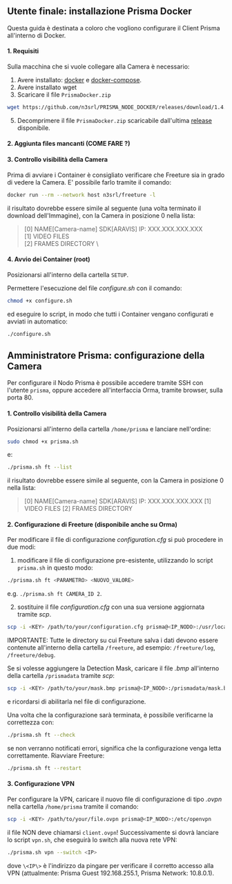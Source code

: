
## Utente finale: installazione Prisma Docker

Questa guida è destinata a coloro che vogliono configurare il Client Prisma all'interno di Docker.

#### 1. Requisiti

Sulla macchina che si vuole collegare alla Camera è necessario:

1. Avere installato: [docker](https://docs.docker.com/engine/install/) e [docker-compose](https://docs.docker.com/compose/install/).
2. Avere installato wget
3. Scaricare il file `PrismaDocker.zip` 
```sh 
wget https://github.com/n3srl/PRISMA_NODE_DOCKER/releases/download/1.4.0/PrismaDocker.zip
```
5. Decomprimere il file `PrismaDocker.zip` scaricabile dall'ultima [release](https://github.com/n3srl/PRISMA_NODE_DOCKER/releases) disponibile.

#### 2. Aggiunta files mancanti (COME FARE ?)



#### 3. Controllo visibilità della Camera

Prima di avviare i Container è consigliato verificare che Freeture sia in grado di vedere la Camera. E' possibile farlo tramite il comando:
```sh
docker run --rm --network host n3srl/freeture -l
```
il risultato dovrebbe essere simile al seguente (una volta terminato il download dell'Immagine), con la Camera in posizione 0 nella lista:

>[0]    NAME[Camera-name] SDK[ARAVIS] IP: XXX.XXX.XXX.XXX \
>[1]    VIDEO FILES \
>[2]    FRAMES DIRECTORY \

#### 4. Avvio dei Container (root)

Posizionarsi all'interno della cartella `SETUP`.

Permettere l'esecuzione del file *configure.sh* con il comando:
```sh
chmod +x configure.sh
```

ed eseguire lo script, in modo che tutti i Container vengano configurati e avviati in automatico:
```sh
./configure.sh
```

## Amministratore Prisma: configurazione della Camera

Per configurare il Nodo Prisma è possibile accedere tramite SSH con l'utente `prisma`, oppure accedere all'interfaccia Orma, tramite browser, sulla porta 80.

#### 1. Controllo visibilità della Camera

Posizionarsi all'interno della cartella `/home/prisma` e lanciare nell'ordine:
```sh
sudo chmod +x prisma.sh
```
e:
```sh
./prisma.sh ft --list
```
il risultato dovrebbe essere simile al seguente, con la Camera in posizione 0 nella lista:

>[0]    NAME[Camera-name] SDK[ARAVIS] IP: XXX.XXX.XXX.XXX 
>[1]    VIDEO FILES 
>[2]    FRAMES DIRECTORY

#### 2. Configurazione di Freeture (disponibile anche su Orma)

Per modificare il file di configurazione *configuration.cfg* si può procedere in due modi:

1. modificare il file di configurazione pre-esistente, utilizzando lo script `prisma.sh` in questo modo:
```sh
./prisma.sh ft <PARAMETRO> <NUOVO_VALORE>
```
e.g. `./prisma.sh ft CAMERA_ID 2`.

2. sostituire il file *configuration.cfg* con una sua versione aggiornata tramite *scp*.
```sh
scp -i <KEY> /path/to/your/configuration.cfg prisma@<IP_NODO>:/usr/local/share/freeture/
```
IMPORTANTE: Tutte le directory su cui Freeture salva i dati devono essere contenute all'interno della cartella `/freeture`, ad esempio: `/freeture/log`, `/freeture/debug`.

Se si volesse aggiungere la Detection Mask, caricare il file *.bmp* all'interno della cartella `/prismadata` tramite *scp*:
```sh
scp -i <KEY> /path/to/your/mask.bmp prisma@<IP_NODO>:/prismadata/mask.bmp
```
e ricordarsi di abilitarla nel file di configurazione.

Una volta che la configurazione sarà terminata, è possibile verificarne la correttezza con:
```sh
./prisma.sh ft --check
```
se non verranno notificati errori, significa che la configurazione venga letta correttamente.
Riavviare Freeture:
```sh
./prisma.sh ft --restart 
```

#### 3. Configurazione VPN

Per configurare la VPN, caricare il nuovo file di configurazione di tipo *.ovpn* nella cartella `/home/prisma` tramite il comando:
```sh
scp -i <KEY> /path/to/your/file.ovpn prisma@<IP_NODO>:/etc/openvpn
```
il file NON deve chiamarsi `client.ovpn`!
Successivamente si dovrà lanciare lo script `vpn.sh`, che eseguirà lo switch alla nuova rete VPN:
```sh
./prisma.sh vpn --switch <IP>
```
dove `\<IP\>` è l'indirizzo da pingare per verificare il corretto accesso alla VPN (attualmente: Prisma Guest 192.168.255.1, Prisma Network: 10.8.0.1).
